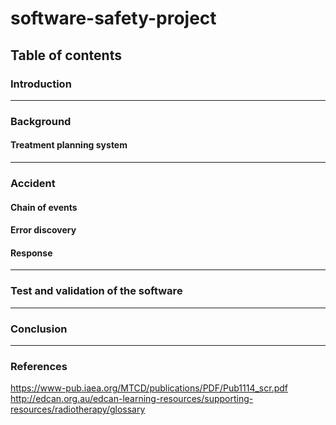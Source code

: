 # software-safety-project

## Table of contents

### Introduction

---

### Background

#### Treatment planning system

---

### Accident

#### Chain of events

#### Error discovery

#### Response

---

### Test and validation of the software

---

### Conclusion

---

### References

https://www-pub.iaea.org/MTCD/publications/PDF/Pub1114_scr.pdf
http://edcan.org.au/edcan-learning-resources/supporting-resources/radiotherapy/glossary
